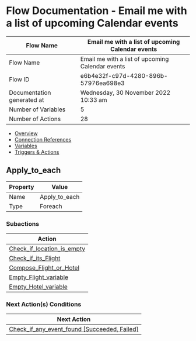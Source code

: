﻿# Flow Documentation \- Email me with a list of upcoming Calendar events

| Flow Name                  | Email me with a list of upcoming Calendar events |
| -------------------------- | ------------------------------------------------ |
| Flow Name                  | Email me with a list of upcoming Calendar events |
| Flow ID                    | e6b4e32f\-c97d\-4280\-896b\-57976ea698e3         |
| Documentation generated at | Wednesday, 30 November 2022 10:33 am             |
| Number of Variables        | 5                                                |
| Number of Actions          | 28                                               |

- [Overview](../index-Email-me-with-a-list-of-upcoming-Calendar-events(e6b4e32f-c97d-4280-896b-57976ea698e3).md)
- [Connection References](../connections-Email-me-with-a-list-of-upcoming-Calendar-events(e6b4e32f-c97d-4280-896b-57976ea698e3).md)
- [Variables](../variables-Email-me-with-a-list-of-upcoming-Calendar-events(e6b4e32f-c97d-4280-896b-57976ea698e3).md)
- [Triggers & Actions](../triggersactions-Email-me-with-a-list-of-upcoming-Calendar-events(e6b4e32f-c97d-4280-896b-57976ea698e3).md)

## Apply\_to\_each

| Property | Value           |
| -------- | --------------- |
| Name     | Apply\_to\_each |
| Type     | Foreach         |

### Subactions

| Action                                                                                                                                                 |
| ------------------------------------------------------------------------------------------------------------------------------------------------------ |
| [Check\_if\_location\_is\_empty](Check_if_location_is_empty-Email-me-with-a-list-of-upcoming-Calendar-events(e6b4e32f-c97d-4280-896b-57976ea698e3).md) |
| [Check\_if\_its\_Flight](Check_if_its_Flight-Email-me-with-a-list-of-upcoming-Calendar-events(e6b4e32f-c97d-4280-896b-57976ea698e3).md)                |
| [Compose\_Flight\_or\_Hotel](Compose_Flight_or_Hotel-Email-me-with-a-list-of-upcoming-Calendar-events(e6b4e32f-c97d-4280-896b-57976ea698e3).md)        |
| [Empty\_Flight\_variable](Empty_Flight_variable-Email-me-with-a-list-of-upcoming-Calendar-events(e6b4e32f-c97d-4280-896b-57976ea698e3).md)             |
| [Empty\_Hotel\_variable](Empty_Hotel_variable-Email-me-with-a-list-of-upcoming-Calendar-events(e6b4e32f-c97d-4280-896b-57976ea698e3).md)               |

### Next Action(s) Conditions

| Next Action                                                                                                                                                              |
| ------------------------------------------------------------------------------------------------------------------------------------------------------------------------ |
| [Check\_if\_any\_event\_found \[Succeeded, Failed\]](Check_if_any_event_found-Email-me-with-a-list-of-upcoming-Calendar-events(e6b4e32f-c97d-4280-896b-57976ea698e3).md) |
